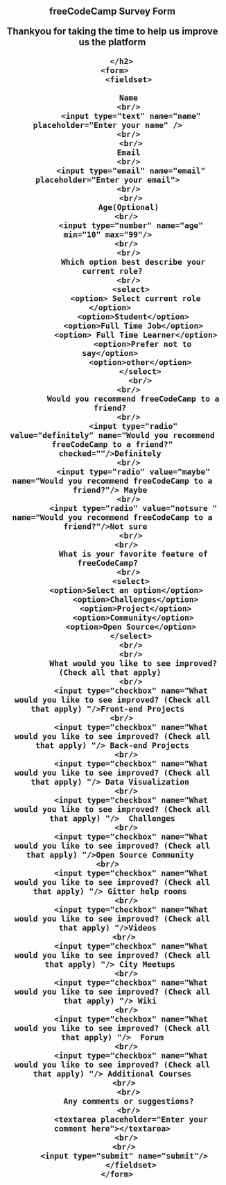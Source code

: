 
 <!DOCTYPE html>
<html>
<head>
   <meta charset="utf-8">
   <meta name="viewport" content="width=device-width, initial-scale=1">
   <title>Survey Form</title>
</head>
<body>   <h2  >   
              <center> freeCodeCamp Survey Form 
         <p> 
          Thankyou for taking the time to help us improve us the platform <center/>
          
        </h2>
      <form> 
            <fieldset> 
             
            Name 
            <br/> 
            <input type="text" name="name" placeholder="Enter your name" />  
             <br/>  
             <br/> 
            Email 
            <br/> 
            <input type="email" name="email" placeholder="Enter your email">  
             <br/>  
             <br/> 
            Age(Optional) 
            <br/>  
            <input type="number" name="age" min="10" max="99"/>  
            <br/>  
             <br/>  
             Which option best describe your current role?
             <br/>  
             <select> 
              <option> Select current role </option> 
              <option>Student</option> 
              <option>Full Time Job</option> 
               <option> Full Time Learner</option> 
                 <option>Prefer not to say</option> 
                  <option>other</option>  
                  </select>  
                  <br/>  
             <br/>  
             Would you recommend freeCodeCamp to a friend? 
             <br/>  
             <input type="radio"  value="definitely" name="Would you recommend freeCodeCamp to a friend?" checked=""/>Definitely 
             <br/>  
             <input type="radio" value="maybe" name="Would you recommend freeCodeCamp to a friend?"/> Maybe 
             <br/>  
             <input type="radio" value="notsure " name="Would you recommend freeCodeCamp to a friend?"/>Not sure   
              <br/>  
             <br/>   
             What is your favorite feature of freeCodeCamp?  
             <br/>  
             <select> 
             <option>Select an option</option>   
               <option>Challenges</option> 
               <option>Project</option> 
               <option>Community</option>  
               <option>Open Source</option>   
             </select> 
             <br/> 
             <br/> 
             What would you like to see improved? (Check all that apply) 
             <br/> 
            <input type="checkbox" name="What would you like to see improved? (Check all that apply) "/>Front-end Projects  
            <br/>    
            <input type="checkbox" name="What would you like to see improved? (Check all that apply) "/> Back-end Projects
            <br/>  
            <input type="checkbox" name="What would you like to see improved? (Check all that apply) "/> Data Visualization 
            <br/>  
            <input type="checkbox" name="What would you like to see improved? (Check all that apply) "/>  Challenges
            <br/>  
            <input type="checkbox" name="What would you like to see improved? (Check all that apply) "/>Open Source Community 
            <br/>          
            <input type="checkbox" name="What would you like to see improved? (Check all that apply) "/> Gitter help rooms 
            <br/>  
            <input type="checkbox" name="What would you like to see improved? (Check all that apply) "/>Videos  
            <br/>   
            <input type="checkbox" name="What would you like to see improved? (Check all that apply) "/> City Meetups 
            <br/>  
            <input type="checkbox" name="What would you like to see improved? (Check all that apply) "/> Wiki 
            <br/>  
            <input type="checkbox" name="What would you like to see improved? (Check all that apply) "/>  Forum
            <br/>  
            <input type="checkbox" name="What would you like to see improved? (Check all that apply) "/> Additional Courses
            <br/>   
            <br/> 
            Any comments or suggestions? 
            <br/> 
            <textarea placeholder="Enter your comment here"></textarea>
             <br/>   
            <br/>   
            <input type="submit" name="submit"/>           
            </fieldset>
      </form>
</body>
</html>
